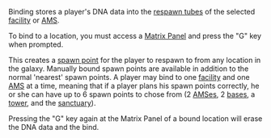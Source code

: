 Binding stores a player's DNA data into the [respawn tubes](../items/Respawn_Tube.md) of
the selected [facility](../locations/Facilities.md) or
[AMS](../vehicles/Advanced_Mobile_Station.md).

To bind to a location, you must access a
[Matrix Panel](../items/Matrix_Panel.md) and press the "G" key when prompted.

This creates a [spawn point](Spawn_point.md) for the player to respawn to from
any location in the galaxy. Manually bound spawn points are available in
addition to the normal 'nearest' spawn points. A player may bind to one
[facility](../locations/Facilities.md) and one
[AMS](../vehicles/Advanced_Mobile_Station.md) at a time, meaning that if a
player plans his spawn points correctly, he or she can have up to 6 spawn points
to chose from (2 [AMSes](../vehicles/Advanced_Mobile_Station.md), 2
[bases](../locations/Facilities.md), a [tower](../locations/Towers.md), and the
[sanctuary](../locations/Sanctuary.md)).

Pressing the "G" key again at the Matrix Panel of a bound location will erase
the DNA data and the bind.

<!--[Category:Terminology](Category:Terminology.md)-->
